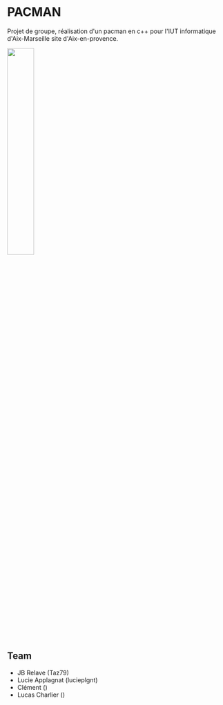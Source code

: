 # PACMAN
Projet de groupe, réalisation d'un pacman en c++ pour l'IUT informatique d'Aix-Marseille site d'Aix-en-provence.

<img src="https://www.breizh-info.com/wp-content/uploads/2020/05/pacman.png" width="35%"> 

## Team
- JB Relave (Taz79)
- Lucie Applagnat (lucieplgnt)
- Clément ()
- Lucas Charlier ()
